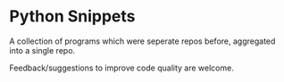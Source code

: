 # Python Snippets

A collection of programs which were seperate repos before, aggregated into a single repo.

Feedback/suggestions to improve code quality are welcome.
